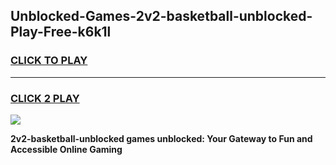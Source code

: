 
## Unblocked-Games-2v2-basketball-unblocked-Play-Free-k6k1l
<h3>
<a href="https://premium76.site?title=2v2-basketball-unblocked&ref=23A">CLICK TO PLAY</a></h3>
<hr>

<h3>
<a href="https://premium76.site?title=2v2-basketball-unblocked&ref=23A">CLICK 2 PLAY</a>
  
</h3>

<a href="https://premium76.site?title=2v2-basketball-unblocked&ref=23A"><img src="https://clearcache.store/games.png"></a>


**2v2-basketball-unblocked games unblocked: Your Gateway to Fun and Accessible Online Gaming**
